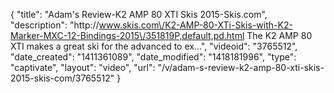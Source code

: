 {
    "title": "Adam's Review-K2 AMP 80 XTI Skis 2015-Skis.com",
    "description": "http:\/\/www.skis.com\/K2-AMP-80-XTi-Skis-with-K2-Marker-MXC-12-Bindings-2015\/351819P,default,pd.html The K2 AMP 80 XTI makes a great ski for the advanced to ex...",
    "videoid": "3765512",
    "date_created": "1411361089",
    "date_modified": "1418181996",
    "type": "captivate",
    "layout": "video",
    "url": "\/v\/adam-s-review-k2-amp-80-xti-skis-2015-skis-com\/3765512"
}